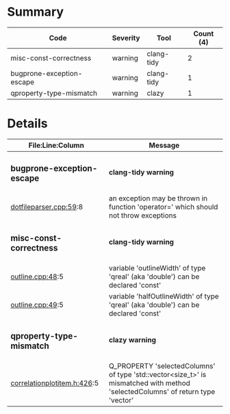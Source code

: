 # Summary
| Code | Severity | Tool | Count (4) |
|---|---|---|---|
| misc-const-correctness | warning | clang-tidy | 2 |
| bugprone-exception-escape | warning | clang-tidy | 1 |
| qproperty-type-mismatch | warning | clazy | 1 |
# Details
| File:Line:Column | Message |
|---|---|
| <h3>bugprone-exception-escape</h3> | <h4>clang-tidy warning</h4> |
| [dotfileparser.cpp:59](https://github.com/graphia-app/graphia/blame/master/source/shared/loading/dotfileparser.cpp#L59 "source/shared/loading/dotfileparser.cpp:59"):8 | an exception may be thrown in function 'operator=' which should not throw exceptions |
| <h3>misc-const-correctness</h3> | <h4>clang-tidy warning</h4> |
| [outline.cpp:48](https://github.com/graphia-app/graphia/blame/master/source/shared/ui/outline.cpp#L48 "source/shared/ui/outline.cpp:48"):5 | variable 'outlineWidth' of type 'qreal' (aka 'double') can be declared 'const' |
| [outline.cpp:49](https://github.com/graphia-app/graphia/blame/master/source/shared/ui/outline.cpp#L49 "source/shared/ui/outline.cpp:49"):5 | variable 'halfOutlineWidth' of type 'qreal' (aka 'double') can be declared 'const' |
| <h3>qproperty-type-mismatch</h3> | <h4>clazy warning</h4> |
| [correlationplotitem.h:426](https://github.com/graphia-app/graphia/blame/master/source/plugins/correlation/correlationplotitem.h#L426 "source/plugins/correlation/correlationplotitem.h:426"):5 | Q_PROPERTY 'selectedColumns' of type 'std::vector<size_t>' is mismatched with method 'selectedColumns' of return type 'vector<unsignedlong>' |

